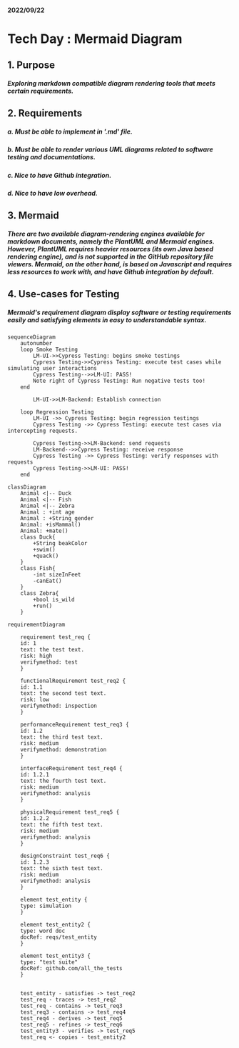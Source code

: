 #### 2022/09/22 
# Tech Day : Mermaid Diagram

## 1. Purpose

##### Exploring markdown compatible diagram rendering tools that meets certain requirements.

## 2. Requirements

##### a. Must be able to implement in '.md' file.
##### b. Must be able to render various UML diagrams related to software testing and documentations.
##### c. Nice to have Github integration.
##### d. Nice to have low overhead.

## 3. Mermaid

##### There are two available diagram-rendering engines available for markdown documents, namely the PlantUML and Mermaid engines. However, PlantUML requires heavier resources (its own Java based rendering engine), and is not supported in the GitHub repository file viewers. Mermaid, on the other hand, is based on Javascript and requires less resources to work with, and have Github integration by default.

## 4. Use-cases for Testing

##### Mermaid's requirement diagram display software or testing requirements easily and satisfying elements in easy to understandable syntax.

```mermaid
sequenceDiagram
    autonumber
    loop Smoke Testing
        LM-UI->>Cypress Testing: begins smoke testings
        Cypress Testing->>Cypress Testing: execute test cases while simulating user interactions
        Cypress Testing-->>LM-UI: PASS!
        Note right of Cypress Testing: Run negative tests too!
    end

        LM-UI->>LM-Backend: Establish connection

    loop Regression Testing
        LM-UI ->> Cypress Testing: begin regression testings
        Cypress Testing ->> Cypress Testing: execute test cases via intercepting requests.

        Cypress Testing->>LM-Backend: send requests
        LM-Backend-->>Cypress Testing: receive response
        Cypress Testing ->> Cypress Testing: verify responses with requests
        Cypress Testing->>LM-UI: PASS!
    end

```

```mermaid
classDiagram
    Animal <|-- Duck
    Animal <|-- Fish
    Animal <|-- Zebra
    Animal : +int age
    Animal : +String gender
    Animal: +isMammal()
    Animal: +mate()
    class Duck{
        +String beakColor
        +swim()
        +quack()
    }
    class Fish{
        -int sizeInFeet
        -canEat()
    }
    class Zebra{
        +bool is_wild
        +run()
    }
```


```mermaid
requirementDiagram

    requirement test_req {
    id: 1
    text: the test text.
    risk: high
    verifymethod: test
    }

    functionalRequirement test_req2 {
    id: 1.1
    text: the second test text.
    risk: low
    verifymethod: inspection
    }

    performanceRequirement test_req3 {
    id: 1.2
    text: the third test text.
    risk: medium
    verifymethod: demonstration
    }

    interfaceRequirement test_req4 {
    id: 1.2.1
    text: the fourth test text.
    risk: medium
    verifymethod: analysis
    }

    physicalRequirement test_req5 {
    id: 1.2.2
    text: the fifth test text.
    risk: medium
    verifymethod: analysis
    }

    designConstraint test_req6 {
    id: 1.2.3
    text: the sixth test text.
    risk: medium
    verifymethod: analysis
    }

    element test_entity {
    type: simulation
    }

    element test_entity2 {
    type: word doc
    docRef: reqs/test_entity
    }

    element test_entity3 {
    type: "test suite"
    docRef: github.com/all_the_tests
    }


    test_entity - satisfies -> test_req2
    test_req - traces -> test_req2
    test_req - contains -> test_req3
    test_req3 - contains -> test_req4
    test_req4 - derives -> test_req5
    test_req5 - refines -> test_req6
    test_entity3 - verifies -> test_req5
    test_req <- copies - test_entity2
```

